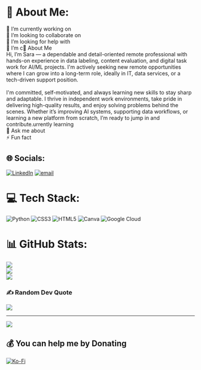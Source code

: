 # 💫 About Me:
🔭 I’m currently working on<br>👯 I’m looking to collaborate on<br>🤝 I’m looking for help with<br>🌱 I’m c👋 About Me<br>Hi, I’m Sara — a dependable and detail-oriented remote professional with hands-on experience in data labeling, content evaluation, and digital task work for AI/ML projects. I'm actively seeking new remote opportunities where I can grow into a long-term role, ideally in IT, data services, or a tech-driven support position.<br><br>I'm committed, self-motivated, and always learning new skills to stay sharp and adaptable. I thrive in independent work environments, take pride in delivering high-quality results, and enjoy solving problems behind the scenes. Whether it’s improving AI systems, supporting data workflows, or learning a new platform from scratch, I’m ready to jump in and contribute.urrently learning<br>💬 Ask me about<br>⚡ Fun fact


## 🌐 Socials:
[![LinkedIn](https://img.shields.io/badge/LinkedIn-%230077B5.svg?logo=linkedin&logoColor=white)](https://linkedin.com/in/sara-dawson2) [![email](https://img.shields.io/badge/Email-D14836?logo=gmail&logoColor=white)](mailto:saradawsona@gmail.com) 

# 💻 Tech Stack:
![Python](https://img.shields.io/badge/python-3670A0?style=for-the-badge&logo=python&logoColor=ffdd54) ![CSS3](https://img.shields.io/badge/css3-%231572B6.svg?style=for-the-badge&logo=css3&logoColor=white) ![HTML5](https://img.shields.io/badge/html5-%23E34F26.svg?style=for-the-badge&logo=html5&logoColor=white) ![Canva](https://img.shields.io/badge/Canva-%2300C4CC.svg?style=for-the-badge&logo=Canva&logoColor=white) ![Google Cloud](https://img.shields.io/badge/GoogleCloud-%234285F4.svg?style=for-the-badge&logo=google-cloud&logoColor=white)
# 📊 GitHub Stats:
![](https://github-readme-stats.vercel.app/api?username=saradawson2&theme=neon&hide_border=false&include_all_commits=false&count_private=false)<br/>
![](https://nirzak-streak-stats.vercel.app/?user=saradawson2&theme=neon&hide_border=false)<br/>
![](https://github-readme-stats.vercel.app/api/top-langs/?username=saradawson2&theme=neon&hide_border=false&include_all_commits=false&count_private=false&layout=compact)

### ✍️ Random Dev Quote
![](https://quotes-github-readme.vercel.app/api?type=horizontal&theme=radical)

---
[![](https://visitcount.itsvg.in/api?id=saradawson2&icon=0&color=0)](https://visitcount.itsvg.in)

  ## 💰 You can help me by Donating
  [![Ko-Fi](https://img.shields.io/badge/Ko--fi-F16061?style=for-the-badge&logo=ko-fi&logoColor=white)](https://ko-fi.com/emmawhhy) 

  
<!-- Proudly created with GPRM ( https://gprm.itsvg.in ) -->
